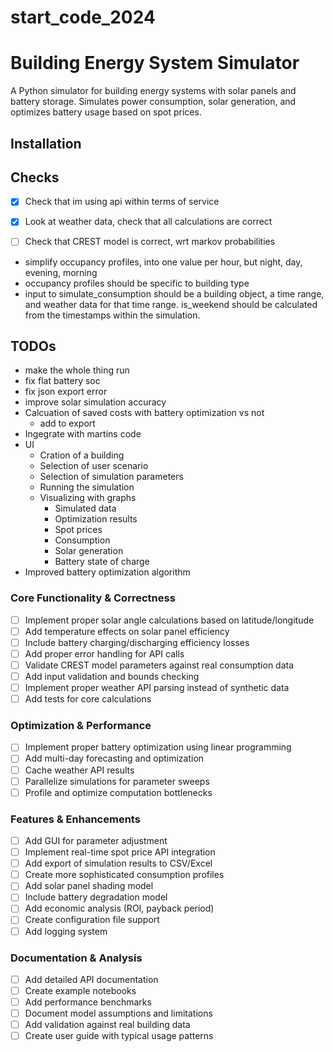 # start_code_2024

# Building Energy System Simulator

A Python simulator for building energy systems with solar panels and battery storage. Simulates power consumption, solar generation, and optimizes battery usage based on spot prices.

## Installation


## Checks
- [x] Check that im using api within terms of service
- [x] Look at weather data, check that all calculations are correct
- [ ] Check that CREST model is correct, wrt markov probabilities


- simplify occupancy profiles, into one value per hour, but night, day, evening, morning
- occupancy profiles should be specific to building type
- input to simulate_consumption should be a building object, a time range, and weather data for that time range. is_weekend should be calculated from the timestamps within the simulation.


## TODOs
- make the whole thing run
- fix flat battery soc
- fix json export error
- improve solar simulation accuracy
- Calcuation of saved costs with battery optimization vs not
    - add to export
- Ingegrate with martins code
- UI
    - Cration of a building
    - Selection of user scenario
    - Selection of simulation parameters 
    - Running the simulation
    - Visualizing with graphs
        - Simulated data
        - Optimization results
        - Spot prices
        - Consumption
        - Solar generation
        - Battery state of charge
- Improved battery optimization algorithm

### Core Functionality & Correctness
- [ ] Implement proper solar angle calculations based on latitude/longitude
- [ ] Add temperature effects on solar panel efficiency
- [ ] Include battery charging/discharging efficiency losses
- [ ] Add proper error handling for API calls
- [ ] Validate CREST model parameters against real consumption data
- [ ] Add input validation and bounds checking
- [ ] Implement proper weather API parsing instead of synthetic data
- [ ] Add tests for core calculations

### Optimization & Performance
- [ ] Implement proper battery optimization using linear programming
- [ ] Add multi-day forecasting and optimization
- [ ] Cache weather API results
- [ ] Parallelize simulations for parameter sweeps
- [ ] Profile and optimize computation bottlenecks

### Features & Enhancements
- [ ] Add GUI for parameter adjustment
- [ ] Implement real-time spot price API integration
- [ ] Add export of simulation results to CSV/Excel
- [ ] Create more sophisticated consumption profiles
- [ ] Add solar panel shading model
- [ ] Include battery degradation model
- [ ] Add economic analysis (ROI, payback period)
- [ ] Create configuration file support
- [ ] Add logging system

### Documentation & Analysis
- [ ] Add detailed API documentation
- [ ] Create example notebooks
- [ ] Add performance benchmarks
- [ ] Document model assumptions and limitations
- [ ] Add validation against real building data
- [ ] Create user guide with typical usage patterns
